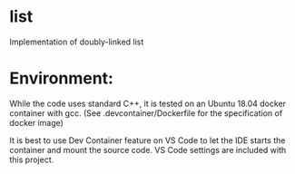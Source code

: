 # list
Implementation of doubly-linked list

# Environment:
While the code uses standard C++, it is tested on an Ubuntu 18.04 docker container with gcc. (See .devcontainer/Dockerfile for the specification of docker image)

It is best to use Dev Container feature on VS Code to let the IDE starts the container and mount the source code. VS Code settings are included with this project.


